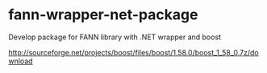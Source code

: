 # fann-wrapper-net-package
Develop package for FANN library with .NET wrapper and boost

http://sourceforge.net/projects/boost/files/boost/1.58.0/boost_1_58_0.7z/download

